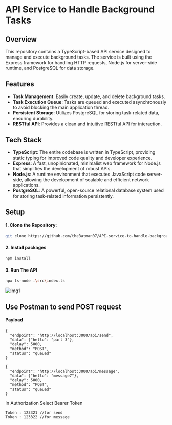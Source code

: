 # API Service to Handle Background Tasks

## Overview

This repository contains a TypeScript-based API service designed to manage and execute background tasks. The service is built using the Express framework for handling HTTP requests, Node.js for server-side runtime, and PostgreSQL for data storage.

## Features

- **Task Management**: Easily create, update, and delete background tasks.
- **Task Execution Queue**: Tasks are queued and executed asynchronously to avoid blocking the main application thread.
- **Persistent Storage**: Utilizes PostgreSQL for storing task-related data, ensuring durability.
- **RESTful API**: Provides a clean and intuitive RESTful API for interaction.

## Tech Stack

- **TypeScript**: The entire codebase is written in TypeScript, providing static typing for improved code quality and developer experience.
- **Express**: A fast, unopinionated, minimalist web framework for Node.js that simplifies the development of robust APIs.
- **Node.js**: A runtime environment that executes JavaScript code server-side, allowing the development of scalable and efficient network applications.
- **PostgreSQL**: A powerful, open-source relational database system used for storing task-related information persistently.

## Setup

#### 1. **Clone the Repository**:

```bash
git clone https://github.com/theBatman07/API-service-to-handle-background-tasks.git
```

#### 2. Install packages

```bash
npm install
```

#### 3. Run The API

```bash
npx ts-node .\src\index.ts
```

![img1](https://drive.google.com/uc?export=view&id=14g9ogJeIyE8RtaGbIXqasfJPdKRgqa8a)

## Use Postman to send POST request

#### Payload

```
{
  "endpoint": "http://localhost:3000/api/send",
  "data": {"hello": "part 3"},
  "delay": 5000,
  "method": "POST",
  "status": "queued"
}
```

```
{
  "endpoint": "http://localhost:3000/api/message",
  "data": {"hello": "message7"},
  "delay": 5000,
  "method": "POST",
  "status": "queued"
}
```

In Authorization Select Bearer Token

```
Token : 123321 //for send
Token : 123322 //for message
```
